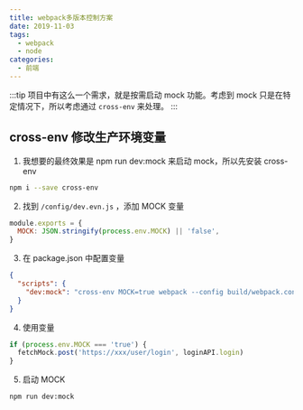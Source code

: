 ```yaml
---
title: webpack多版本控制方案
date: 2019-11-03
tags:
  - webpack
  - node
categories:
  - 前端
---
```


:::tip 项目中有这么一个需求，就是按需启动 mock 功能。考虑到 mock 只是在特定情况下，所以考虑通过 `cross-env` 来处理。 :::

<!-- more -->

## cross-env 修改生产环境变量

1. 我想要的最终效果是 npm run dev:mock 来启动 mock，所以先安装 cross-env

```bash
npm i --save cross-env
```

2. 找到 `/config/dev.evn.js` ，添加 MOCK 变量

```javascript
module.exports = {
  MOCK: JSON.stringify(process.env.MOCK) || 'false',
}
```

3. 在 package.json 中配置变量

```json
{
  "scripts": {
    "dev:mock": "cross-env MOCK=true webpack --config build/webpack.config.js"
  }
}
```

4. 使用变量

```javascript
if (process.env.MOCK === 'true') {
  fetchMock.post('https://xxx/user/login', loginAPI.login)
}
```

5. 启动 MOCK

```bash
npm run dev:mock
```
